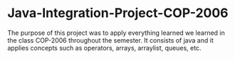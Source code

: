 # Java-Integration-Project-COP-2006
The purpose of this project was to apply everything learned we learned in the class COP-2006 throughout the semester.
It consists of java and it applies concepts such as operators, arrays, arraylist, queues, etc.
